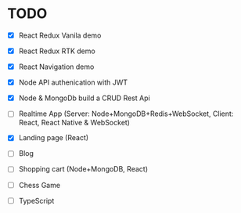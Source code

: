 # TODO

- [x] React Redux Vanila demo
- [x] React Redux RTK demo
- [x] React Navigation demo
- [x] Node API authenication with JWT
- [x] Node & MongoDb build a CRUD Rest Api
- [ ] Realtime App (Server: Node+MongoDB+Redis+WebSocket, Client: React, React Native & WebSocket)
- [x] Landing page (React)
- [ ] Blog
- [ ] Shopping cart (Node+MongoDB, React)
- [ ] Chess Game

- [ ] TypeScript
